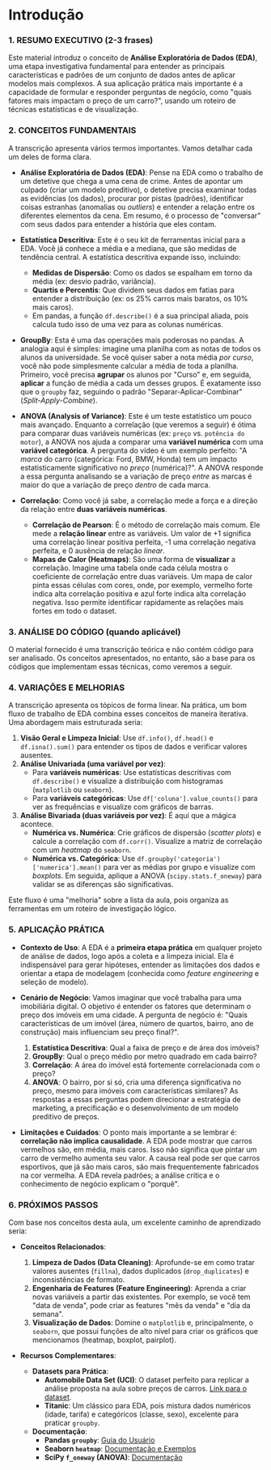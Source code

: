 # Introdução 
### 1. RESUMO EXECUTIVO (2-3 frases)

Este material introduz o conceito de **Análise Exploratória de Dados (EDA)**, uma etapa investigativa fundamental para entender as principais características e padrões de um conjunto de dados antes de aplicar modelos mais complexos. A sua aplicação prática mais importante é a capacidade de formular e responder perguntas de negócio, como "quais fatores mais impactam o preço de um carro?", usando um roteiro de técnicas estatísticas e de visualização.

### 2. CONCEITOS FUNDAMENTAIS

A transcrição apresenta vários termos importantes. Vamos detalhar cada um deles de forma clara.

*   **Análise Exploratória de Dados (EDA)**: Pense na EDA como o trabalho de um detetive que chega a uma cena de crime. Antes de apontar um culpado (criar um modelo preditivo), o detetive precisa examinar todas as evidências (os dados), procurar por pistas (padrões), identificar coisas estranhas (anomalias ou *outliers*) e entender a relação entre os diferentes elementos da cena. Em resumo, é o processo de "conversar" com seus dados para entender a história que eles contam.

*   **Estatística Descritiva**: Este é o seu kit de ferramentas inicial para a EDA. Você já conhece a média e a mediana, que são medidas de tendência central. A estatística descritiva expande isso, incluindo:
    *   **Medidas de Dispersão**: Como os dados se espalham em torno da média (ex: desvio padrão, variância).
    *   **Quartis e Percentis**: Que dividem seus dados em fatias para entender a distribuição (ex: os 25% carros mais baratos, os 10% mais caros).
    *   Em pandas, a função `df.describe()` é a sua principal aliada, pois calcula tudo isso de uma vez para as colunas numéricas.

*   **GroupBy**: Esta é uma das operações mais poderosas no pandas. A analogia aqui é simples: imagine uma planilha com as notas de todos os alunos da universidade. Se você quiser saber a nota média *por curso*, você não pode simplesmente calcular a média de toda a planilha. Primeiro, você precisa **agrupar** os alunos por "Curso" e, em seguida, **aplicar** a função de média a cada um desses grupos. É exatamente isso que o `groupby` faz, seguindo o padrão "Separar-Aplicar-Combinar" (*Split-Apply-Combine*).

*   **ANOVA (Analysis of Variance)**: Este é um teste estatístico um pouco mais avançado. Enquanto a correlação (que veremos a seguir) é ótima para comparar duas variáveis numéricas (ex: `preço` vs. `potência do motor`), a ANOVA nos ajuda a comparar uma **variável numérica** com uma **variável categórica**. A pergunta do vídeo é um exemplo perfeito: "A *marca* do carro (categórica: Ford, BMW, Honda) tem um impacto estatisticamente significativo no *preço* (numérica)?". A ANOVA responde a essa pergunta analisando se a variação de preço *entre* as marcas é maior do que a variação de preço *dentro* de cada marca.

*   **Correlação**: Como você já sabe, a correlação mede a força e a direção da relação entre **duas variáveis numéricas**.
    *   **Correlação de Pearson**: É o método de correlação mais comum. Ele mede a **relação linear** entre as variáveis. Um valor de +1 significa uma correlação linear positiva perfeita, -1 uma correlação negativa perfeita, e 0 ausência de relação *linear*.
    *   **Mapas de Calor (Heatmaps)**: São uma forma de **visualizar** a correlação. Imagine uma tabela onde cada célula mostra o coeficiente de correlação entre duas variáveis. Um mapa de calor pinta essas células com cores, onde, por exemplo, vermelho forte indica alta correlação positiva e azul forte indica alta correlação negativa. Isso permite identificar rapidamente as relações mais fortes em todo o dataset.

### 3. ANÁLISE DO CÓDIGO (quando aplicável)

O material fornecido é uma transcrição teórica e não contém código para ser analisado. Os conceitos apresentados, no entanto, são a base para os códigos que implementam essas técnicas, como veremos a seguir.

### 4. VARIAÇÕES E MELHORIAS

A transcrição apresenta os tópicos de forma linear. Na prática, um bom fluxo de trabalho de EDA combina esses conceitos de maneira iterativa. Uma abordagem mais estruturada seria:

1.  **Visão Geral e Limpeza Inicial**: Use `df.info()`, `df.head()` e `df.isna().sum()` para entender os tipos de dados e verificar valores ausentes.
2.  **Análise Univariada (uma variável por vez)**:
    *   Para **variáveis numéricas**: Use estatísticas descritivas com `df.describe()` e visualize a distribuição com histogramas (`matplotlib` ou `seaborn`).
    *   Para **variáveis categóricas**: Use `df['coluna'].value_counts()` para ver as frequências e visualize com gráficos de barras.
3.  **Análise Bivariada (duas variáveis por vez)**: É aqui que a mágica acontece.
    *   **Numérica vs. Numérica**: Crie gráficos de dispersão (*scatter plots*) e calcule a correlação com `df.corr()`. Visualize a matriz de correlação com um *heatmap* do `seaborn`.
    *   **Numérica vs. Categórica**: Use `df.groupby('categoria')['numerica'].mean()` para ver as médias por grupo e visualize com *boxplots*. Em seguida, aplique a ANOVA (`scipy.stats.f_oneway`) para validar se as diferenças são significativas.

Este fluxo é uma "melhoria" sobre a lista da aula, pois organiza as ferramentas em um roteiro de investigação lógico.

### 5. APLICAÇÃO PRÁTICA

*   **Contexto de Uso**: A EDA é a **primeira etapa prática** em qualquer projeto de análise de dados, logo após a coleta e a limpeza inicial. Ela é indispensável para gerar hipóteses, entender as limitações dos dados e orientar a etapa de modelagem (conhecida como *feature engineering* e seleção de modelo).

*   **Cenário de Negócio**: Vamos imaginar que você trabalha para uma imobiliária digital. O objetivo é entender os fatores que determinam o preço dos imóveis em uma cidade. A pergunta de negócio é: "Quais características de um imóvel (área, número de quartos, bairro, ano de construção) mais influenciam seu preço final?".
    1.  **Estatística Descritiva**: Qual a faixa de preço e de área dos imóveis?
    2.  **GroupBy**: Qual o preço médio por metro quadrado em cada bairro?
    3.  **Correlação**: A área do imóvel está fortemente correlacionada com o preço?
    4.  **ANOVA**: O bairro, por si só, cria uma diferença significativa no preço, mesmo para imóveis com características similares?
    As respostas a essas perguntas podem direcionar a estratégia de marketing, a precificação e o desenvolvimento de um modelo preditivo de preços.

*   **Limitações e Cuidados**: O ponto mais importante a se lembrar é: **correlação não implica causalidade**. A EDA pode mostrar que carros vermelhos são, em média, mais caros. Isso não significa que pintar um carro de vermelho aumenta seu valor. A causa real pode ser que carros esportivos, que já são mais caros, são mais frequentemente fabricados na cor vermelha. A EDA revela padrões; a análise crítica e o conhecimento de negócio explicam o "porquê".

### 6. PRÓXIMOS PASSOS

Com base nos conceitos desta aula, um excelente caminho de aprendizado seria:

*   **Conceitos Relacionados**:
    1.  **Limpeza de Dados (Data Cleaning)**: Aprofunde-se em como tratar valores ausentes (`fillna`), dados duplicados (`drop_duplicates`) e inconsistências de formato.
    2.  **Engenharia de Features (Feature Engineering)**: Aprenda a criar novas variáveis a partir das existentes. Por exemplo, se você tem "data de venda", pode criar as features "mês da venda" e "dia da semana".
    3.  **Visualização de Dados**: Domine o `matplotlib` e, principalmente, o `seaborn`, que possui funções de alto nível para criar os gráficos que mencionamos (heatmap, boxplot, pairplot).

*   **Recursos Complementares**:
    *   **Datasets para Prática**:
        *   **Automobile Data Set (UCI)**: O dataset perfeito para replicar a análise proposta na aula sobre preços de carros. [Link para o dataset](https://archive.ics.uci.edu/ml/datasets/automobile).
        *   **Titanic**: Um clássico para EDA, pois mistura dados numéricos (idade, tarifa) e categóricos (classe, sexo), excelente para praticar `groupby`.
    *   **Documentação**:
        *   **Pandas `groupby`**: [Guia do Usuário](https://pandas.pydata.org/pandas-docs/stable/user_guide/groupby.html)
        *   **Seaborn `heatmap`**: [Documentação e Exemplos](https://seaborn.pydata.org/generated/seaborn.heatmap.html)
        *   **SciPy `f_oneway` (ANOVA)**: [Documentação](https://docs.scipy.org/doc/scipy/reference/generated/scipy.stats.f_oneway.html)